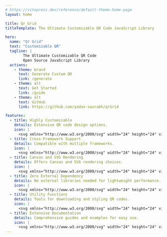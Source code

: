```yaml
---
# https://vitepress.dev/reference/default-theme-home-page
layout: home

title: Qr Grid
titleTemplate: The Ultimate Customizable QR Code JavaScript Library

hero:
  name: "Qr Grid"
  text: "Customizable QR"
  tagline: |
        The Ultimate Customizable QR Code
        Open Source JavaScript Library
  actions:
    - theme: brand
      text: Generate Custom QR
      link: /generate
    - theme: alt
      text: Get Started
      link: /guide
    - theme: alt
      text: GitHub
      link: https://github.com/yadav-saurabh/qrGrid

features:
  - title: Highly Customizable
    details: Extensive QR code design options.
    icon: |
      <svg xmlns="http://www.w3.org/2000/svg" width="24" height="24" viewBox="0 0 24 24" fill="none" stroke="#ff5050" stroke-width="2" stroke-linecap="round" stroke-linejoin="round"><line x1="21" x2="14" y1="4" y2="4"/><line x1="10" x2="3" y1="4" y2="4"/><line x1="21" x2="12" y1="12" y2="12"/><line x1="8" x2="3" y1="12" y2="12"/><line x1="21" x2="16" y1="20" y2="20"/><line x1="12" x2="3" y1="20" y2="20"/><line x1="14" x2="14" y1="2" y2="6"/><line x1="8" x2="8" y1="10" y2="14"/><line x1="16" x2="16" y1="18" y2="22"/></svg>
  - title: Cross-Framework Support
    details: Compatible with multiple frameworks.
    icon: |
      <svg xmlns="http://www.w3.org/2000/svg" width="24" height="24" viewBox="0 0 24 24" fill="none" stroke="#ff5050" stroke-width="2" stroke-linecap="round" stroke-linejoin="round"><path d="M2.97 12.92A2 2 0 0 0 2 14.63v3.24a2 2 0 0 0 .97 1.71l3 1.8a2 2 0 0 0 2.06 0L12 19v-5.5l-5-3-4.03 2.42Z"/><path d="m7 16.5-4.74-2.85"/><path d="m7 16.5 5-3"/><path d="M7 16.5v5.17"/><path d="M12 13.5V19l3.97 2.38a2 2 0 0 0 2.06 0l3-1.8a2 2 0 0 0 .97-1.71v-3.24a2 2 0 0 0-.97-1.71L17 10.5l-5 3Z"/><path d="m17 16.5-5-3"/><path d="m17 16.5 4.74-2.85"/><path d="M17 16.5v5.17"/><path d="M7.97 4.42A2 2 0 0 0 7 6.13v4.37l5 3 5-3V6.13a2 2 0 0 0-.97-1.71l-3-1.8a2 2 0 0 0-2.06 0l-3 1.8Z"/><path d="M12 8 7.26 5.15"/><path d="m12 8 4.74-2.85"/><path d="M12 13.5V8"/></svg>
  - title: Canvas and SVG Rendering
    details: Offers Canvas and SVG rendering choices.
    icon: |
      <svg xmlns="http://www.w3.org/2000/svg" width="24" height="24" viewBox="0 0 24 24" fill="none" stroke="#ff5050" stroke-width="2" stroke-linecap="round" stroke-linejoin="round"><path d="M10 2v2"/><path d="M14 2v4"/><path d="M17 2a1 1 0 0 1 1 1v9H6V3a1 1 0 0 1 1-1z"/><path d="M6 12a1 1 0 0 0-1 1v1a2 2 0 0 0 2 2h2a1 1 0 0 1 1 1v2.9a2 2 0 1 0 4 0V17a1 1 0 0 1 1-1h2a2 2 0 0 0 2-2v-1a1 1 0 0 0-1-1"/></svg>
  - title: Zero External Dependency
    details: No external libraries needed for lightweight performance.
    icon: |
      <svg xmlns="http://www.w3.org/2000/svg" width="24" height="24" viewBox="0 0 24 24" fill="none" stroke="#ff5050" stroke-width="2" stroke-linecap="round" stroke-linejoin="round"><path d="M21 10V8a2 2 0 0 0-1-1.73l-7-4a2 2 0 0 0-2 0l-7 4A2 2 0 0 0 3 8v8a2 2 0 0 0 1 1.73l7 4a2 2 0 0 0 2 0l2-1.14"/><path d="m7.5 4.27 9 5.15"/><polyline points="3.29 7 12 12 20.71 7"/><line x1="12" x2="12" y1="22" y2="12"/><path d="m17 13 5 5m-5 0 5-5"/></svg>
  - title: Utility Functions
    details: Tools for downloading and styling QR codes.
    icon: |
      <svg xmlns="http://www.w3.org/2000/svg" width="24" height="24" viewBox="0 0 24 24" fill="none" stroke="#ff5050" stroke-width="2" stroke-linecap="round" stroke-linejoin="round"><path d="M3 2v1c0 1 2 1 2 2S3 6 3 7s2 1 2 2-2 1-2 2 2 1 2 2"/><path d="M18 6h.01"/><path d="M6 18h.01"/><path d="M20.83 8.83a4 4 0 0 0-5.66-5.66l-12 12a4 4 0 1 0 5.66 5.66Z"/><path d="M18 11.66V22a4 4 0 0 0 4-4V6"/></svg>
  - title: Extensive Documentation
    details: Comprehensive guides and examples for easy use.
    icon: |
      <svg xmlns="http://www.w3.org/2000/svg" width="24" height="24" viewBox="0 0 24 24" fill="none" stroke="#ff5050" stroke-width="2" stroke-linecap="round" stroke-linejoin="round"><path d="M15 2H6a2 2 0 0 0-2 2v16a2 2 0 0 0 2 2h12a2 2 0 0 0 2-2V7Z"/><path d="M14 2v4a2 2 0 0 0 2 2h4"/><path d="M10 9H8"/><path d="M16 13H8"/><path d="M16 17H8"/></svg>
---
```

